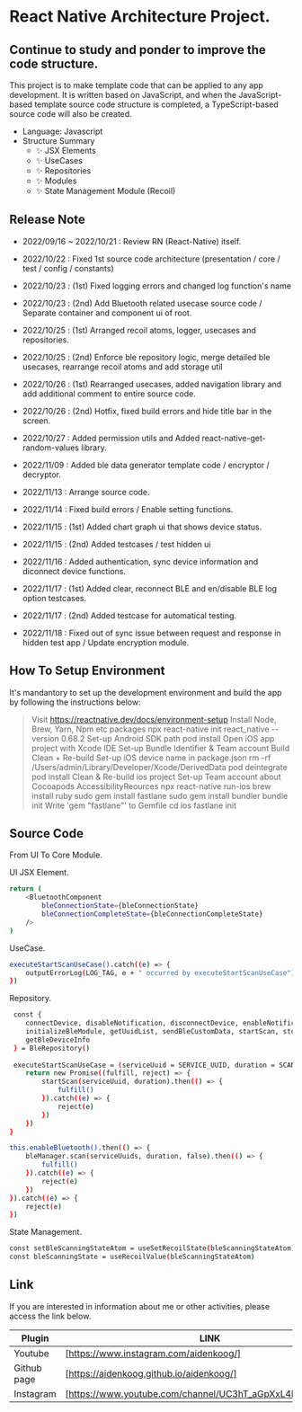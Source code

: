 # React Native Architecture Project.
## Continue to study and ponder to improve the code structure.


This project is to make template code that can be applied to any app development.
It is written based on JavaScript, and when the JavaScript-based template source code structure is completed, a TypeScript-based source code will also be created.

- Language: Javascript
- Structure Summary
    - ✨ JSX Elements
    - ✨ UseCases
    - ✨ Repositories
    - ✨ Modules
    - ✨ State Management Module (Recoil)

## Release Note

- 2022/09/16 ~ 2022/10/21 : Review RN (React-Native) itself.

- 2022/10/22 : Fixed 1st source code architecture (presentation / core / test / config / constants)
- 2022/10/23 : (1st) Fixed logging errors and changed log function's name
- 2022/10/23 : (2nd) Add Bluetooth related usecase source code / Separate container and component ui of root.
- 2022/10/25 : (1st) Arranged recoil atoms, logger, usecases and repositories.
- 2022/10/25 : (2nd) Enforce ble repository logic, merge detailed ble usecases, rearrange recoil atoms and add storage util
- 2022/10/26 : (1st) Rearranged usecases, added navigation library and add additional comment to entire source code.
- 2022/10/26 : (2nd) Hotfix, fixed build errors and hide title bar in the screen.
- 2022/10/27 : Added permission utils and Added react-native-get-random-values library.
- 2022/11/09 : Added ble data generator template code / encryptor / decryptor.
- 2022/11/13 : Arrange source code.
- 2022/11/14 : Fixed build errors / Enable setting functions.
- 2022/11/15 : (1st) Added chart graph ui that shows device status.
- 2022/11/15 : (2nd) Added testcases / test hidden ui
- 2022/11/16 : Added authentication, sync device information and diconnect device functions.
- 2022/11/17 : (1st) Added clear, reconnect BLE and en/disable BLE log option testcases.
- 2022/11/17 : (2nd) Added testcase for automatical testing.
- 2022/11/18 : Fixed out of sync issue between request and response in hidden test app / Update encryption module.


## How To Setup Environment

It's mandantory to set up the development environment and build the app by following the instructions below:

> Visit https://reactnative.dev/docs/environment-setup
> Install Node, Brew, Yarn, Npm etc packages
> npx react-native init react_native --version 0.68.2
> Set-up Android SDK path
> pod install
> Open iOS app project with Xcode IDE
> Set-up Bundle Identifier & Team account
> Build Clean + Re-build
> Set-up iOS device name in package.json
> rm -rf /Users/admin/Library/Developer/Xcode/DerivedData
> pod deintegrate
> pod install
> Clean & Re-build ios project
> Set-up Team account about Cocoapods AccessibilityReources
> npx react-native run-ios
> brew install ruby
> sudo gem install fastlane
> sudo gem install bundler
> bundle init
> Write 'gem "fastlane"' to Gemfile
> cd ios
> fastlane init

## Source Code

From UI To Core Module.

UI JSX Element.

```sh
return (
    <BluetoothComponent
        bleConnectionState={bleConnectionState}
        bleConnectionCompleteState={bleConnectionCompleteState}
    />
)
```

UseCase.

```sh
executeStartScanUseCase().catch((e) => {
    outputErrorLog(LOG_TAG, e + " occurred by executeStartScanUseCase")
})
```

Repository.

```sh
 const {
    connectDevice, disableNotification, disconnectDevice, enableNotification,
    initializeBleModule, getUuidList, sendBleCustomData, startScan, stopScan,
    getBleDeviceInfo
 } = BleRepository()
 
 executeStartScanUseCase = (serviceUuid = SERVICE_UUID, duration = SCAN_DURATION) => {
    return new Promise((fulfill, reject) => {
        startScan(serviceUuid, duration).then(() => {
            fulfill()
        }).catch((e) => {
            reject(e)
        })
    })
}

this.enableBluetooth().then(() => {
    bleManager.scan(serviceUuids, duration, false).then(() => {
        fulfill()
    }).catch((e) => {
        reject(e)
    })
}).catch((e) => {
    reject(e)
})
```

State Management.

```sh
const setBleScanningStateAtom = useSetRecoilState(bleScanningStateAtom)
const bleScanningState = useRecoilValue(bleScanningStateAtom)
```

## Link

If you are interested in information about me or other activities, please access the link below.

| Plugin | LINK |
| ------ | ------ |
| Youtube | [https://www.instagram.com/aidenkoog/] |
| Github page | [https://aidenkoog.github.io/aidenkoog/] |
| Instagram | [https://www.youtube.com/channel/UC3hT_aGpXxL4Dygz4_tNVQA] |

